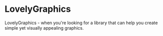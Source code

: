 # LovelyGraphics
LovelyGraphics - when you're looking for a library that can help you create simple yet visually appealing graphics.
